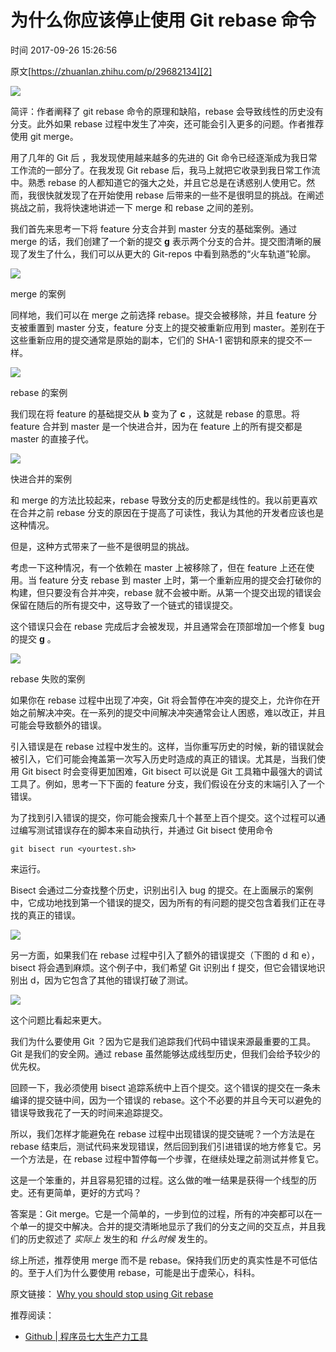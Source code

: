 # 为什么你应该停止使用 Git rebase 命令

 时间 2017-09-26 15:26:56  

原文[https://zhuanlan.zhihu.com/p/29682134][2]


![][4]

简评：作者阐释了 git rebase 命令的原理和缺陷，rebase 会导致线性的历史没有分支。此外如果 rebase 过程中发生了冲突，还可能会引入更多的问题。作者推荐使用 git merge。

用了几年的 Git 后 ，我发现使用越来越多的先进的 Git 命令已经逐渐成为我日常工作流的一部分了。在我发现 Git rebase 后，我马上就把它收录到我日常工作流中。熟悉 rebase 的人都知道它的强大之处，并且它总是在诱惑别人使用它。然而，我很快就发现了在开始使用 rebase 后带来的一些不是很明显的挑战。在阐述挑战之前，我将快速地讲述一下 merge 和 rebase 之间的差别。

我们首先来思考一下将 feature 分支合并到 master 分支的基础案例。通过 merge 的话，我们创建了一个新的提交 **g** 表示两个分支的合并。提交图清晰的展现了发生了什么，我们可以从更大的 Git-repos 中看到熟悉的“火车轨道”轮廓。 

![][5]

merge 的案例

同样地，我们可以在 merge 之前选择 rebase。提交会被移除，并且 feature 分支被重置到 master 分支，feature 分支上的提交被重新应用到 master。差别在于这些重新应用的提交通常是原始的副本，它们的 SHA-1 密钥和原来的提交不一样。

![][6]

rebase 的案例

我们现在将 feature 的基础提交从 **b** 变为了 **c** ，这就是 rebase 的意思。将 feature 合并到 master 是一个快进合并，因为在 feature 上的所有提交都是 master 的直接子代。 

![][7]

快进合并的案例

和 merge 的方法比较起来，rebase 导致分支的历史都是线性的。我以前更喜欢在合并之前 rebase 分支的原因在于提高了可读性，我认为其他的开发者应该也是这种情况。

但是，这种方式带来了一些不是很明显的挑战。

考虑一下这种情况，有一个依赖在 master 上被移除了，但在 feature 上还在使用。当 feature 分支 rebase 到 master 上时，第一个重新应用的提交会打破你的构建，但只要没有合并冲突，rebase 就不会被中断。从第一个提交出现的错误会保留在随后的所有提交中，这导致了一个链式的错误提交。

这个错误只会在 rebase 完成后才会被发现，并且通常会在顶部增加一个修复 bug 的提交 **g** 。 

![][8]

rebase 失败的案例

如果你在 rebase 过程中出现了冲突，Git 将会暂停在冲突的提交上，允许你在开始之前解决冲突。在一系列的提交中间解决冲突通常会让人困惑，难以改正，并且可能会导致额外的错误。

引入错误是在 rebase 过程中发生的。这样，当你重写历史的时候，新的错误就会被引入，它们可能会掩盖第一次写入历史时造成的真正的错误。尤其是，当我们使用 Git bisect 时会变得更加困难，Git bisect 可以说是 Git 工具箱中最强大的调试工具了。例如，思考一下下面的 feature 分支，我们假设在分支的末端引入了一个错误。

为了找到引入错误的提交，你可能会搜索几十个甚至上百个提交。这个过程可以通过编写测试错误存在的脚本来自动执行，并通过 Git bisect 使用命令

    git bisect run <yourtest.sh>

来运行。

Bisect 会通过二分查找整个历史，识别出引入 bug 的提交。在上面展示的案例中，它成功地找到第一个错误的提交，因为所有的有问题的提交包含着我们正在寻找的真正的错误。

![][9]

另一方面，如果我们在 rebase 过程中引入了额外的错误提交（下图的 d 和 e），bisect 将会遇到麻烦。这个例子中，我们希望 Git 识别出 f 提交，但它会错误地识别出 d，因为它包含了其他的错误打破了测试。

![][10]

这个问题比看起来更大。

我们为什么要使用 Git ？因为它是我们追踪我们代码中错误来源最重要的工具。Git 是我们的安全网。通过 rebase 虽然能够达成线型历史，但我们会给予较少的优先权。

回顾一下，我必须使用 bisect 追踪系统中上百个提交。这个错误的提交在一条未编译的提交链中间，因为一个错误的 rebase。这个不必要的并且今天可以避免的错误导致我花了一天的时间来追踪提交。

所以，我们怎样才能避免在 rebase 过程中出现错误的提交链呢？一个方法是在 rebase 结束后，测试代码来发现错误，然后回到我们引进错误的地方修复它。另一个方法是，在 rebase 过程中暂停每一个步骤，在继续处理之前测试并修复它。

这是一个笨重的，并且容易犯错的过程。这么做的唯一结果是获得一个线型的历史。还有更简单，更好的方式吗？

答案是：Git merge。它是一个简单的，一步到位的过程，所有的冲突都可以在一个单一的提交中解决。合并的提交清晰地显示了我们的分支之间的交互点，并且我们的历史叙述了 _实际上_ 发生的和 _什么时候_ 发生的。 

综上所述，推荐使用 merge 而不是 rebase。保持我们历史的真实性是不可低估的。至于人们为什么要使用 rebase，可能是出于虚荣心，科科。

原文链接： [Why you should stop using Git rebase][11]

推荐阅读：

* [Github | 程序员七大生产力工具][12]


[2]: https://zhuanlan.zhihu.com/p/29682134
[4]: ../img/jeiequA.png
[5]: ../img/Mf2E7bI.gif
[6]: ../img/EZ7jAf7.gif
[7]: ../img/N3YriyM.gif
[8]: ../img/A7rMrmF.gif
[9]: ../img/umYRvmR.gif
[10]: ../img/QJ7ryyj.gif
[11]: http://link.zhihu.com/?target=https%3A//medium.com/%40fredrikmorken/why-you-should-stop-using-git-rebase-5552bee4fed1
[12]: https://zhuanlan.zhihu.com/p/27419523